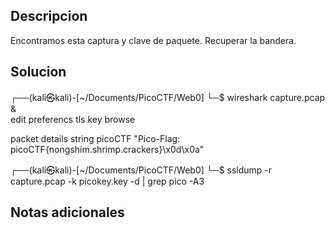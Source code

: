 ## Descripcion 

Encontramos esta captura y clave de paquete. Recuperar la bandera.
## Solucion

┌──(kali㉿kali)-[~/Documents/PicoCTF/Web0]
└─$ wireshark capture.pcap &                                                                        
edit 
preferencs
tls
key browse

packet details string picoCTF
"Pico-Flag: picoCTF{nongshim.shrimp.crackers}\x0d\x0a"


┌──(kali㉿kali)-[~/Documents/PicoCTF/Web0]
└─$ ssldump -r capture.pcap -k picokey.key -d | grep pico -A3 

## Notas adicionales

